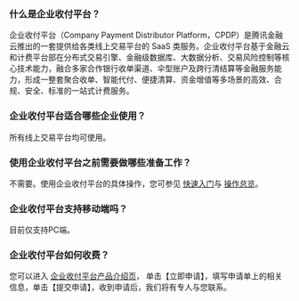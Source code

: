 ### 什么是企业收付平台？
企业收付平台（Company Payment Distributor Platform，CPDP）是腾讯金融云推出的一套提供给各类线上交易平台的 SaaS 类服务。企业收付平台基于金融云和计费平台部在分布式交易引擎、金融级数据库、大数据分析、交易风险控制等核心技术能力，融合多家合作银行收单渠道、伞型账户及跨行清结算等金融服务能力，形成一整套聚合收单、智能代付、便捷清算、资金增值等多场景的高效、合规、安全、标准的一站式计费服务。

### 企业收付平台适合哪些企业使用？
所有线上交易平台均可使用。

### 使用企业收付平台之前需要做哪些准备工作？
不需要。使用企业收付平台的具体操作，您可参见 [快速入门](https://cloud.tencent.com/document/product/1122/37496)与 [操作总览](https://cloud.tencent.com/document/product/1122/37498)。

### 企业收付平台支持移动端吗？
目前仅支持PC端。

### 企业收付平台如何收费？
您可以进入 [企业收付平台产品介绍页]()， 单击【立即申请】，填写申请单上的相关信息，单击【提交申请】，收到申请后，我们将有专人与您联系。
